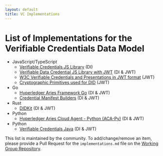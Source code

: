 ```yaml
---
layout: default
title: VC Implementations
---
```


# List of Implementations for the Verifiable Credentials Data Model

- JavaScript/TypeScript
  - [Verifiable Credentials JS Library](https://github.com/digitalbazaar/vc-js) (DI)
  - [Verifiable Data Credential JS Library with JWT](https://github.com/transmute-industries/verifiable-data/tree/main/packages/vc.js) (DI & JWT)
  - [W3C Verifiable Credentials and Presentations in JWT format](https://github.com/decentralized-identity/did-jwt-vc) (JWT)
  - [Cryptographic Primitives used for DID](https://github.com/microsoft/VerifiableCredentials-Crypto-SDK-Typescript) (JWT)
- Go
  - [Hyperledger Aries Framework Go](https://github.com/hyperledger/aries-framework-go) (DI & JWT)
  - [Credential Manifest Builders](https://github.com/TBD54566975/ssi-sdk/tree/main/credential) (DI & JWT)
- Rust
  - [DIDKit](https://github.com/spruceid/didkit) (DI & JWT)
- Python
  - [Hyperledger Aries Cloud Agent - Python (ACA-Py)](https://github.com/hyperledger/aries-cloudagent-python) (DI & JWT)
- Python
  - [Verifiable Credentials Java](https://github.com/danubetech/verifiable-credentials-java) (DI & JWT)


This list is maintained by the community. To add/change/remove an item, please provide a Pull Request for the `implementations.md` file on the [Working Group Repository](https://github.com/w3c/verifiable-credentials/).
